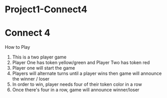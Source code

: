 # Project1-Connect4
<h1>Connect 4</h1>

How to Play
1. This is a two player game
2. Player One has token yellow/green and Player Two has token red
3. Player one will start the game
4. Players will alternate turns until a player wins then game will announce the winner / loser
5. In order to win, player needs four of their token color in a row
6. Once there's four in a row, game will announce winner/loser